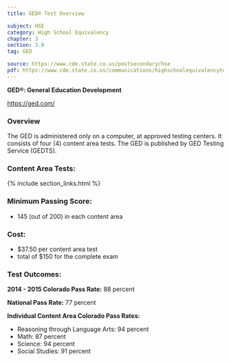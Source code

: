 ```yaml
---
title: GED® Test Overview

subject: HSE
category: High School Equivalency
chapter: 3
section: 3.0
tag: GED

source: https://www.cde.state.co.us/postsecondary/hse
pdf: https://www.cde.state.co.us/communications/highschoolequivalencytestingprogram
---
```

**GED®: General Education Development**

<https://ged.com/>

### Overview
The GED is administered only on a computer, at approved testing centers. It consists of four (4) content area tests. The GED is published by GED Testing Service (GEDTS).

### Content Area Tests:

{% include section_links.html %}

###  Minimum Passing Score:

  * 145 (out of 200) in each content area

### Cost:

  * $37.50 per content area test
  * total of $150 for the complete exam

### Test Outcomes:

**2014 - 2015 Colorado Pass Rate:** 88 percent

**National Pass Rate:** 77 percent

**Individual Content Area Colorado Pass Rates:**

  * Reasoning through Language Arts: 94 percent
  * Math: 87 percent
  * Science: 94 percent
  * Social Studies: 91 percent
